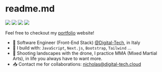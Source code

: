 # readme.md
[<img src="https://img.shields.io/badge/github-%2312100E.svg?&style=for-the-badge&logo=github&logoColor=white&color=black" />](https://github.com/Digital-tech-cloud)
[<img src="https://img.shields.io/badge/instagram-%2312100E.svg?&style=for-the-badge&logo=instagram&color=405DE6" />](https://github.com/digital_tech.cloud)
[<img src="https://img.shields.io/badge/instagram-%2312100E.svg?&style=for-the-badge&logo=instagram&color=405DE6" />](https://instagram.com/elberardo) 
[<img src="https://img.shields.io/badge/linkedin-%230077B5.svg?&style=for-the-badge&logo=linkedin&logoColor=white" />](https://www.linkedin.com/in/nicholas-berardicurti/)

Feel free to checkout my [portfolio](https://nicholasberardicurti.com/) website!
- 🏢 Software Engineer (Front-End Stack) [@Digital-Tech](https://www.digital-tech.cloud/), in Italy
- 💼 I build with: `JavaScript`, `Next.js`, `Bootstrap`, `Tailwind` ...
- 🎑 Shooting landscapes with the drone, I practice MMA (Mixed Martial Arts), in life you always have to want more.
- 📥 Contact me for collaborations: nicholas@digital-tech.cloud
